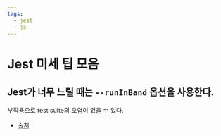 ```yaml
---
tags:
  - jest
  - js
---
```


# Jest 미세 팁 모음

## Jest가 너무 느릴 때는 `--runInBand` 옵션을 사용한다.

부작용으로 test suite의 오염이 있을 수 있다.

- [출처](https://libsora.so/posts/escape-from-jest-jest-is-slow/)

<PageTags />
